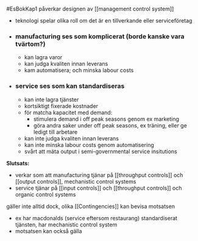 #EsBokKap1
påverkar designen av [[management control system]]

- teknologi spelar olika roll om det är en tillverkande eller serviceföretag
- ### **manufacturing** ses som komplicerat (borde kanske vara tvärtom?)
	- kan lagra varor
	- kan judga kvaliten innan leverans
	- kam automatisera; och minska labour costs
- ### **service** ses som kan standardiseras
	- kan inte lagra tjänster
	- kortsiktigt fixerade kostnader
	- för matcha kapacitet med demand:
		- stimulera demand i off peak seasons genom ex marketing
		- göra andra saker under off peak seasons, ex träning, eller ge ledigt till arbetare
	- kan inte judga kvaliten innan leverans
	- kan inte minska labour costs genom automatisering
	- svårt att mäta output i semi-governmental service insitutions

**Slutsats:**
- verkar som att manufacturing tjänar på [[throughput controls]] och  [[output controls]], mechanistic control systems
- service tjänar på [[input controls]] och [[throughput controls]] och organic control systems

gäller inte alltid dock, olika [[Contingencies]] kan bevisa motsatsen
- ex har macdonalds (service eftersom restaurang) standardiserat tjänsten, har mechanistic control system
- motsatsen kan också gälla